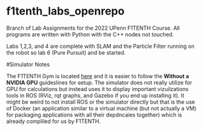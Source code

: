 # f1tenth_labs_openrepo
Branch of Lab Assignments for the 2022 UPenn F1TENTH Course. All programs are written with Python with the C++ nodes not touched.

Labs 1,2,3, and 4 are complete with SLAM and the Particle Filter running on the robot so lab 6 (Pure Pursuit) and be started.

#Simulator Notes

The F1TENTH Gym is located [here](https://github.com/f1tenth/f1tenth_gym_ros) and it is easier to follow the **Without a NVIDIA GPU** guideslines for setup. The simulator does not really utilize for GPU for calculations but instead uses it to display important vizuilzations tools in ROS (RViz, rqt graphs, and Gazebo if you end up installing it). It might be weird to not install ROS or the simulator directly but that is the use of Docker (an application similar to a virtual machine (but not actually a VM) for packaging applications with all their depdncaies together) which is already compliled for us by F1TENTH.
